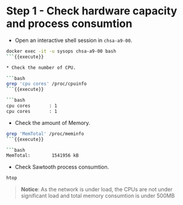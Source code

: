 # Step 1 - Check hardware capacity and process consumtion

* Open an interactive shell session in `chsa-a9-00`.

```bash
docker exec -it -u sysops chsa-a9-00 bash
```{{execute}}

* Check the number of CPU.

```bash
grep 'cpu cores' /proc/cpuinfo
```{{execute}}

```bash
cpu cores       : 1
cpu cores       : 1
```

* Check the amount of Memory.

```bash
grep 'MemTotal' /proc/meminfo
```{{execute}}

```bash
MemTotal:        1541956 kB
```

* Check Sawtooth process consumtion.

```bash
htop
```

> **Notice**: As the network is under load, the CPUs are not under significant load and total memory consumtion is under 500MB
